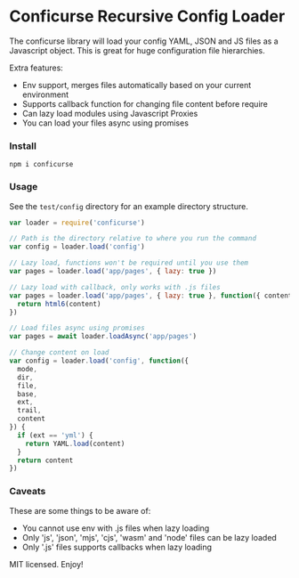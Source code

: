 # Conficurse Recursive Config Loader

The conficurse library will load your config YAML, JSON and JS files as a Javascript object. This is great for huge configuration file hierarchies.

Extra features:

- Env support, merges files automatically based on your current environment
- Supports callback function for changing file content before require
- Can lazy load modules using Javascript Proxies
- You can load your files async using promises

### Install
```npm i conficurse```

### Usage

See the ```test/config``` directory for an example directory structure.

```js
var loader = require('conficurse')

// Path is the directory relative to where you run the command
var config = loader.load('config')

// Lazy load, functions won't be required until you use them
var pages = loader.load('app/pages', { lazy: true })

// Lazy load with callback, only works with .js files
var pages = loader.load('app/pages', { lazy: true }, function({ content }) {
  return html6(content)
})

// Load files async using promises
var pages = await loader.loadAsync('app/pages')

// Change content on load
var config = loader.load('config', function({
  mode,
  dir,
  file,
  base,
  ext,
  trail,
  content
}) {
  if (ext == 'yml') {
    return YAML.load(content)
  }
  return content
})
```

### Caveats

These are some things to be aware of:

- You cannot use env with .js files when lazy loading
- Only 'js', 'json', 'mjs', 'cjs', 'wasm' and 'node' files can be lazy loaded
- Only '.js' files supports callbacks when lazy loading

MIT licensed. Enjoy!

